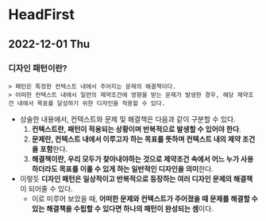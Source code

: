 # HeadFirst
## 2022-12-01 Thu

### 디자인 패턴이란?
```
> 패턴은 특정한 컨텍스트 내에서 주어지는 문제의 해결책이다.
> 어떠한 컨텍스트 내에서 일련의 제약조건에 영향을 받는 문제가 발생한 경우, 해당 제약조건 내에서 목표를 달성하기 위한 디자인을 적용할 수 있다.
```
* 상술한 내용에서, 컨텍스트와 문제 및 해결책은 다음과 같이 구분할 수 있다.
  1. **컨텍스트란, 패턴이 적용되는 상황이며 반복적으로 발생할 수 있어야 한다**.
  2. **문제란, 컨텍스트 내에서 이루고자 하는 목표를 뜻하며 컨텍스트 내의 제약 조건을 포함**한다.
  3. **해결책이란, 우리 모두가 찾아내야하는 것으로 제약조건 속에서 어느 누가 사용하더라도 목표를 이룰 수 있게 하는 일반적인 디자인을 의미**한다.
* 이렇듯 **디자인 패턴은 일상적이고 반복적으로 등장하는 여러 디자인 문제의 해결책**이 되어줄 수 있다.
  * 이로 미루어 보았을 때, **어떠한 문제와 컨텍스트가 주어졌을 때 문제를 해결할 수 있는 해결책을 수립할 수 있다면 하나의 패턴이 완성되는 셈**이다. 